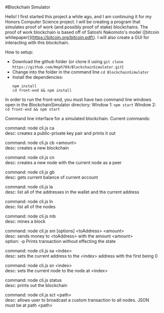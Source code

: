 #Blockchain Simulator

Hello! I first started this project a while ago, and I am continuing it for my Honors Computer Science project. I will be creating a program that simulates proof of work (and possibly proof of stake) blockchains. The proof of work blockchain is based off of Satoshi Nakomoto's model ([bitcoin whitepaper)](https://bitcoin.org/bitcoin.pdf\). I will also create a GUI for interacting with this blockchain.

How to setup:
 - Download the github folder (or clone it using `git clone https://github.com/Heph789/BlockchainSimulator.git`)
 - Change into the folder in the command line `cd BlockchainSimulator`
 - Install the dependencies:
    ```
    npm install
    cd front-end && npm install
    ```

In order to run the front-end, you must have two command line windows open in the BlockchainSimulator directory:
Window 1: ```npm start```
Window 2: ```cd front-end && npm start```

Command line interface for a simulated blockchain. Current commands:

command: node cli.js ca  
desc: creates a public-private key pair and prints it out

command: node cli.js cb \<amount\>  
desc: creates a new blockchain

command: node cli.js cn  
desc: creates a new node with the current node as a peer

command: node cli.js gb  
desc: gets current balance of current account

command: node cli.js la  
desc: list all of the addresses in the wallet and the current address

command: node cli.js ln  
desc: list all of the nodes

command: node cli.js mb  
desc: mines a block

command: node cli.js sm [options] \<toAddress\> \<amount\>  
desc: sends money to \<toAddress\> with the amount \<amount\>  
option: -p Prints transaction without effecting the state

command: node cli.js sa \<index\>  
desc: sets the current address to the \<index\> address with the first being 0

command: node cli.js sn \<index\>  
desc: sets the current node to the node at \<index\>

command: node cli.js status  
desc: prints out the blockchain

command: node cli.js sct \<path\>  
desc: allows user to broadcast a custom transaction to all nodes. JSON must be at path \<path\>
